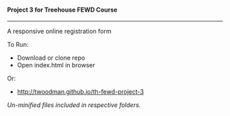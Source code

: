 #### Project 3 for Treehouse FEWD Course
----

A responsive online registration form


To Run:
- Download or clone repo
- Open index.html in browser


Or:
- http://twoodman.github.io/th-fewd-project-3


*Un-minified files included in respective folders.*
